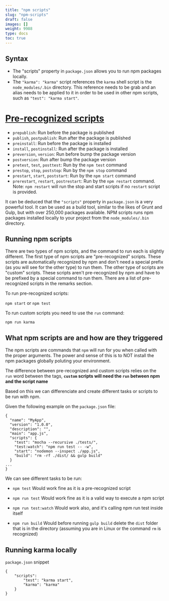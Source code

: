 ```yaml
---
title: "npm scripts"
slug: "npm-scripts"
draft: false
images: []
weight: 9988
type: docs
toc: true
---
```


## Syntax
- The "scripts" property in `package.json` allows you to run npm packages locally. 
- The `"karma": "karma"` script references the `karma` shell script is the `node_modules/.bin` directory.  This reference needs to be grab and an alias needs to be applied to it in order to be used in other npm scripts, such as `"test": "karma start"`.


# [Pre-recognized scripts](https://docs.npmjs.com/misc/scripts) 
- `prepublish`: Run before the package is published
- `publish`, `postpublish`: Run after the package is published
- `preinstall`: Run before the package is installed
- `install`, `postinstall`: Run after the package is installed
- `preversion`, `version`: Run before bump the package version
- `postversion`: Run after bump the package version
- `pretest`, `test`, `posttest`: Run by the `npm test` command
- `prestop`, `stop`, `poststop`: Run by the `npm stop` command
- `prestart`, `start`, `poststart`: Run by the `npm start` command
- `prerestart`, `restart`, `postrestart`: Run by the `npm restart` command.  Note: `npm restart` will run the stop and start scripts if no `restart` script is provided.

It can be deduced that the `"scripts"` property in `package.json` is a very powerful tool. It can be used as a build tool, similar to the likes of Grunt and Gulp, but with over 250,000 packages available.  NPM scripts runs npm packages installed locally to your project from the `node_modules/.bin` directory.


## Running npm scripts
There are two types of npm scripts, and the command to run each is slightly different.  The first type of npm scripts are "pre-recognized" scripts.  These scripts are automatically recognized by npm and don't need a special prefix (as you will see for the other type) to run them.  The other type of scripts are "custom" scripts.  These scripts aren't pre-recognized by npm and have to be prefixed by a special command to run them.  There are a list of pre-recognized scripts in the remarks section.

To run pre-recognized scripts:

`npm start` or `npm test`

To run custom scripts you need to use the `run` command:

`npm run karma`

## What npm scripts are and how are they triggered
The npm scripts are commands that `npm` will run for you when called with the proper arguments. The power and sense of this is to NOT install the npm packages globally poluting your environment.

The difference between pre-recognized and custom scripts relies on the `run` word between the tags, **`custom` scripts will need the `run` between npm and the script name**

Based on this we can differenciate and create different tasks or scripts to be run with npm.

Given the following example on the `package.json` file:

    {
      "name": "MyApp",
      "version": "1.0.0",
      "description": "",
      "main": "app.js",
      "scripts": {
        "test": "mocha --recursive ./tests/",
        "test:watch": "npm run test -- -w",
        "start": "nodemon --inspect ./app.js",
        "build": "rm -rf ./dist/ && gulp build"
      }
    ...
    }

We can see different tasks to be run:

- `npm test` Would work fine as it is a pre-recognized script
- `npm run test` Would work fine as it is a valid way to execute a npm script
- `npm run test:watch` Would work also, and it's calling npm run test inside itself

- `npm run build` Would before running `gulp build` delete the `dist` folder that is in the directory (assuming you are in Linux or the command `rm` is recognized)




## Running karma locally
`package.json` snippet

    {
        "scripts":
            "test": "karma start",
            "karma": "karma"
        }
    }


